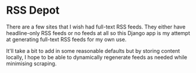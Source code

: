 # RSS Depot

There are a few sites that I wish had full-text RSS feeds. They either have headline-only RSS feeds or no feeds at all so this Django app is my attempt at generating full-text RSS feeds for my own use.

It'll take a bit to add in some reasonable defaults but by storing content locally, I hope to be able to dynamically regenerate feeds as needed while minimising scraping.